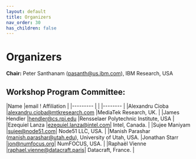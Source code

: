 ```yaml
---
layout: default
title: Organizers
nav_order: 30
has_children: false
---
```


# Organizers

**Chair:** Peter Santhanam (pasanth@us.ibm.com), IBM Research, USA 

**Workshop Program Committee:**
---
|Name  |email   ! Affiliation
| |--------- | | |--------  |
|Alexandru Cioba |alexandru.cioba@mtkresearch.com |MediaTek Research, UK. |
|James Hendler |hendler@cs.rpi.edu |Rensselaer Polytechnic Institute, USA | 
|Ezequiel Lanza |ezequiel.lanza@intel.com| Intel, Canada. |
|Sujee Maniyam |sujee@node51.com| Node51 LLC, USA. |
|Manish Parashar (manish.parashar@utah.edu), University of Utah, USA.
|Jonathan Starr |jon@numfocus.org| NumFOCUS, USA. |
|Raphaël Vienne |raphael.vienne@datacraft.paris| Datacraft, France. |



